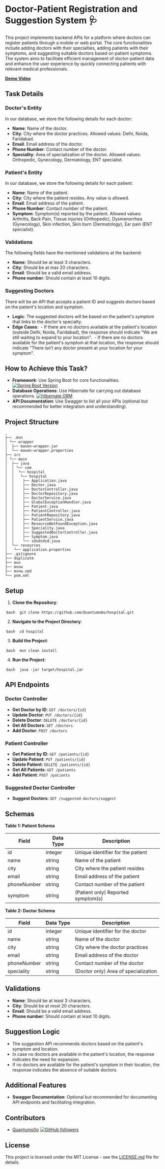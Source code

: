 # Doctor-Patient Registration and Suggestion System 🩺

This project implements backend APIs for a platform where doctors can register patients through a mobile or web portal. The core functionalities include adding doctors with their specialties, adding patients with their symptoms, and suggesting suitable doctors based on patient symptoms. The system aims to facilitate efficient management of doctor-patient data and enhance the user experience by quickly connecting patients with relevant medical professionals. 

**[Demo Video](https://www.linkedin.com/posts/shubhamo0o_java-springboot-codinglife-activity-7201258904696074240-p5km?utm_source=combined_share_message&utm_medium=member_desktop)**

## Task Details

### Doctor's Entity

In our database, we store the following details for each doctor:

- **Name**: Name of the doctor.
- **City**: City where the doctor practices. Allowed values: Delhi, Noida, Faridabad.
- **Email**: Email address of the doctor.
- **Phone Number**: Contact number of the doctor.
- **Speciality**: Area of specialization of the doctor. Allowed values: Orthopedic, Gynecology, Dermatology, ENT specialist.

### Patient's Entity

In our database, we store the following details for each patient:

- **Name**: Name of the patient.
- **City**: City where the patient resides. Any value is allowed.
- **Email**: Email address of the patient.
- **Phone Number**: Contact number of the patient.
- **Symptom**: Symptom(s) reported by the patient. Allowed values: Arthritis, Back Pain, Tissue injuries (Orthopedic), Dysmenorrhea (Gynecology), Skin infection, Skin burn (Dermatology), Ear pain (ENT specialist).

### Validations

The following fields have the mentioned validations at the backend:

- **Name**: Should be at least 3 characters.
- **City**: Should be at max 20 characters.
- **Email**: Should be a valid email address.
- **Phone number**: Should contain at least 10 digits.

### Suggesting Doctors

There will be an API that accepts a patient ID and suggests doctors based on the patient's location and symptom. 

- **Logic**: The suggested doctors will be based on the patient's symptom that links to the doctor's specialty.
- **Edge Cases**:
 - If there are no doctors available at the patient's location (outside Delhi, Noida, Faridabad), the response should indicate "We are still waiting to expand to your location".
 - If there are no doctors available for the patient's symptom at that location, the response should indicate "There isn’t any doctor present at your location for your symptom".

## How to Achieve this Task?

- **Framework**: Use Spring Boot for core functionalities. [![Spring Boot Version](https://img.shields.io/badge/Spring%20Boot-3.0.0-green)](https://spring.io/projects/spring-boot)
- **Database Operations**: Use Hibernate for carrying out database operations. [![Hibernate ORM](https://img.shields.io/badge/Hibernate%20ORM-5.6.0-blue)](https://hibernate.org/)
- **API Documentation**: Use Swagger to list all your APIs (optional but recommended for better integration and understanding).

## Project Structure

```
.
├── .mvn
│ └── wrapper
│  ├── maven-wrapper.jar
│  └── maven-wrapper.properties
├── src
│ └── main
│  ├── java
│  │ └── com
│  │  └── hospital
│  │   └── hospital
│  │    ├── Application.java
│  │    ├── Doctor.java
│  │    ├── DoctorController.java
│  │    ├── DoctorRepository.java
│  │    ├── DoctorService.java
│  │    ├── GlobalExceptionHandler.java
│  │    ├── Patient.java
│  │    ├── PatientController.java
│  │    ├── PatientRepository.java
│  │    ├── PatientService.java
│  │    ├── ResourceNotFoundException.java
│  │    ├── Speciality.java
│  │    ├── SuggestedDoctorController.java
│  │    ├── Symptom.java
│  │    └── sdsdsdsd.java
│  └── resources
│   └── application.properties
├── .gitignore
├── duplicate
├── mvn
├── mvnw
├── mvnw.cmd
└── pom.xml
```

## Setup

1. **Clone the Repository**:

 ```bash
 git clone https://github.com/Quantumo0o/hospital.git
 ```

2. **Navigate to the Project Directory**:

 ```bash
 cd hospital
 ```

3. **Build the Project**:

 ```bash
 mvn clean install
 ```

4. **Run the Project**:

 ```bash
 java -jar target/hospital.jar
 ```

## API Endpoints

### Doctor Controller

- **Get Doctor by ID**: `GET /doctors/{id}`
- **Update Doctor**: `PUT /doctors/{id}`
- **Delete Doctor**: `DELETE /doctors/{id}`
- **Get All Doctors**: `GET /doctors`
- **Add Doctor**: `POST /doctors`

### Patient Controller

- **Get Patient by ID**: `GET /patients/{id}`
- **Update Patient**: `PUT /patients/{id}`
- **Delete Patient**: `DELETE /patients/{id}`
- **Get All Patients**: `GET /patients`
- **Add Patient**: `POST /patients`

### Suggested Doctor Controller

- **Suggest Doctors**: `GET /suggested-doctors/suggest`

## Schemas

**Table 1: Patient Schema**

| Field         | Data Type | Description                                 |
|----------------|-----------|----------------------------------------------|
| id             | integer   | Unique identifier for the patient             |
| name           | string    | Name of the patient                          |
| city           | string    | City where the patient resides               |
| email          | string    | Email address of the patient                 |
| phoneNumber   | string    | Contact number of the patient                 |
| symptom        | string    | (Patient only) Reported symptom(s)            |

**Table 2: Doctor Schema**

| Field         | Data Type | Description                                 |
|----------------|-----------|----------------------------------------------|
| id             | integer   | Unique identifier for the doctor             |
| name           | string    | Name of the doctor                          |
| city           | string    | City where the doctor practices              |
| email          | string    | Email address of the doctor                 |
| phoneNumber   | string    | Contact number of the doctor                 |
| speciality     | string    | (Doctor only) Area of specialization        |

## Validations

- **Name**: Should be at least 3 characters.
- **City**: Should be at most 20 characters.
- **Email**: Should be a valid email address.
- **Phone number**: Should contain at least 10 digits.

## Suggestion Logic

- The suggestion API recommends doctors based on the patient's symptom and location.
- In case no doctors are available in the patient's location, the response indicates the need for expansion.
- If no doctors are available for the patient's symptom in their location, the response indicates the absence of suitable doctors.

## Additional Features

- **Swagger Documentation**: Optional but recommended for documenting API endpoints and facilitating integration.

## Contributors

- [Quantumo0o](https://github.com/Quantumo0o) [![GitHub followers](https://img.shields.io/github/followers/Quantumo0o?style=social)](https://github.com/Quantumo0o)


## License

This project is licensed under the MIT License - see the [LICENSE.md](LICENSE.md) file for details. 





